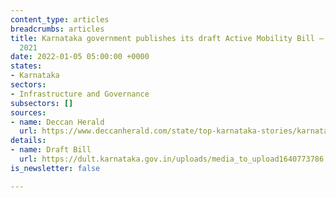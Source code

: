 ```yaml
---
content_type: articles
breadcrumbs: articles
title: Karnataka government publishes its draft Active Mobility Bill – Karnataka,
  2021
date: 2022-01-05 05:00:00 +0000
states:
- Karnataka
sectors:
- Infrastructure and Governance
subsectors: []
sources:
- name: Deccan Herald
  url: https://www.deccanherald.com/state/top-karnataka-stories/karnataka-first-state-to-draft-a-bill-protecting-pedestrians-cyclists-1066081.html
details:
- name: Draft Bill
  url: https://dult.karnataka.gov.in/uploads/media_to_upload1640773786.pdf
is_newsletter: false

---
```

